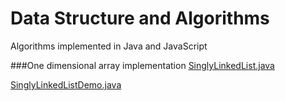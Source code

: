 # Data Structure and Algorithms
Algorithms implemented in Java and JavaScript

###One dimensional array implementation
[SinglyLinkedList.java](./src/com/ds/SinglyLinkedList.java)

[SinglyLinkedListDemo.java](./src/com/ds/SinglyLinkedListDemo.java)


